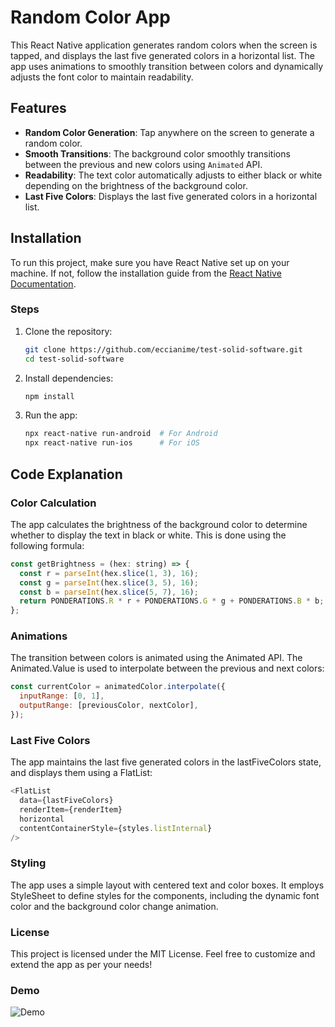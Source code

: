 # Random Color App

This React Native application generates random colors when the screen is tapped, and displays the last five generated colors in a horizontal list. The app uses animations to smoothly transition between colors and dynamically adjusts the font color to maintain readability.

## Features

- **Random Color Generation**: Tap anywhere on the screen to generate a random color.
- **Smooth Transitions**: The background color smoothly transitions between the previous and new colors using `Animated` API.
- **Readability**: The text color automatically adjusts to either black or white depending on the brightness of the background color.
- **Last Five Colors**: Displays the last five generated colors in a horizontal list.

## Installation

To run this project, make sure you have React Native set up on your machine. If not, follow the installation guide from the [React Native Documentation](https://reactnative.dev/docs/environment-setup).

### Steps

1. Clone the repository:

   ```bash
   git clone https://github.com/eccianime/test-solid-software.git
   cd test-solid-software
   ```
   
2. Install dependencies:

    ```bash
    npm install
    ```

3. Run the app:

    ```bash
    npx react-native run-android  # For Android
    npx react-native run-ios      # For iOS
    ```
    
## Code Explanation

### Color Calculation
The app calculates the brightness of the background color to determine whether to display the text in black or white. This is done using the following formula:

  ```javascript
  const getBrightness = (hex: string) => {
    const r = parseInt(hex.slice(1, 3), 16);
    const g = parseInt(hex.slice(3, 5), 16);
    const b = parseInt(hex.slice(5, 7), 16);
    return PONDERATIONS.R * r + PONDERATIONS.G * g + PONDERATIONS.B * b;
  };
  ```

### Animations
The transition between colors is animated using the Animated API. The Animated.Value is used to interpolate between the previous and next colors:

```javascript
const currentColor = animatedColor.interpolate({
  inputRange: [0, 1],
  outputRange: [previousColor, nextColor],
});
```

### Last Five Colors
The app maintains the last five generated colors in the lastFiveColors state, and displays them using a FlatList:

```javascript
<FlatList
  data={lastFiveColors}
  renderItem={renderItem}
  horizontal
  contentContainerStyle={styles.listInternal}
/>
```

### Styling
The app uses a simple layout with centered text and color boxes. It employs StyleSheet to define styles for the components, including the dynamic font color and the background color change animation.

### License
This project is licensed under the MIT License. Feel free to customize and extend the app as per your needs!

### Demo

![Demo](https://github.com/eccianime/test-solid-software/blob/master/demo.gif)

